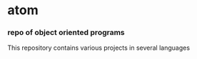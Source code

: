 # atom

### repo of object oriented programs

This repository contains various projects in several languages
